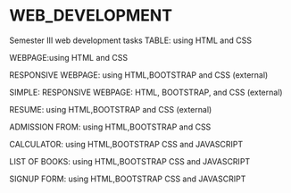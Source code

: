 # WEB_DEVELOPMENT
Semester III web development tasks
TABLE: using HTML and CSS

WEBPAGE:using HTML and CSS

RESPONSIVE WEBPAGE: using HTML,BOOTSTRAP and CSS (external)

SIMPLE: RESPONSIVE WEBPAGE: HTML, BOOTSTRAP, and CSS (external) 

RESUME: using HTML,BOOTSTRAP and CSS (external)

ADMISSION FROM: using HTML,BOOTSTRAP and CSS

CALCULATOR: using HTML,BOOTSTRAP CSS and JAVASCRIPT

LIST OF BOOKS: using HTML,BOOTSTRAP CSS and JAVASCRIPT

SIGNUP FORM: using HTML,BOOTSTRAP CSS and JAVASCRIPT
